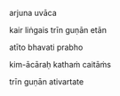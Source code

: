 arjuna uvāca

kair liṅgais trīn guṇān etān

atīto bhavati prabho

kim-ācāraḥ kathaṁ caitāṁs

trīn guṇān ativartate